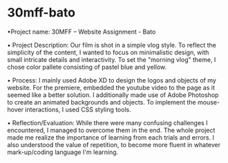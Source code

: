 # 30mff-bato
•Project name:	30MFF – Website Assignment - Bato

•	Project Description: Our film is shot in a simple vlog style. 
To reflect the simplicity of the content, I wanted to focus on minimalistic design, with small intricate details and interactivity. 
To set the "morning vlog" theme, I chose color pallete consisting of pastel blue and yellow. 

•	Process: I mainly used Adobe XD to design the logos and objects of my website. 
For the premiere,  embedded the youtube video to the page as it seemed like a better solution. 
I additionally made use of Adobe Photoshop to create an animated backgrounds and objects. 
To implement the mouse-hover interactions, I used CSS styling tools. 

•	Reflection/Evaluation: While there were many confusing challenges I encountered, I managed to overcome them in the end. 
The whole project made me realize the importance of learning from each trials and errors. 
I also understood the value of repetition, to become more fluent in whatever mark-up/coding language I'm learning.

